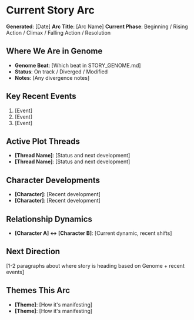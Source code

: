 # Current Story Arc

**Generated**: [Date]
**Arc Title**: [Arc Name]
**Current Phase**: Beginning / Rising Action / Climax / Falling Action / Resolution

## Where We Are in Genome
- **Genome Beat**: [Which beat in STORY_GENOME.md]
- **Status**: On track / Diverged / Modified
- **Notes**: [Any divergence notes]

## Key Recent Events
1. [Event]
2. [Event]
3. [Event]

## Active Plot Threads
- **[Thread Name]**: [Status and next development]
- **[Thread Name]**: [Status and next development]

## Character Developments
- **[Character]**: [Recent development]
- **[Character]**: [Recent development]

## Relationship Dynamics
- **[Character A] ↔ [Character B]**: [Current dynamic, recent shifts]

## Next Direction
[1-2 paragraphs about where story is heading based on Genome + recent events]

## Themes This Arc
- **[Theme]**: [How it's manifesting]
- **[Theme]**: [How it's manifesting]
